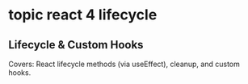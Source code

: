 # topic react 4 lifecycle

## Lifecycle & Custom Hooks

Covers: React lifecycle methods (via useEffect), cleanup, and custom hooks.
